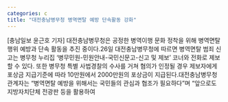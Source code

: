 ```yaml
---
categories: c
title: "대전충남병무청 병역면탈 예방 단속활동 강화"
---
```

[충남일보 윤근호 기자] 대전충남병무청은 공정한 병역이행 문화 정착을 위해 병역면탈 행위 예방과 단속 활동을 추진 중이다.26일 대전충남병무청에 따르면 병역면탈 범죄 신고는 병무청 누리집 ‘병무민원-민원안내-국민신문고-신고 및 제보’ 코너와 전화로 제보할 수 있다. 또한 병무청 특별 사법경찰의 수사를 거쳐 혐의가 인정될 경우 제보자에게 포상금 지급기준에 따라 10만원에서 2000만원의 포상금이 지급된다.대전충남병무청 관계자는 “병역면탈 예방을 위해서는 국민들의 관심과 협조가 필요하다”며 “앞으로도 지방자치단체 전광판 등을 활용하여